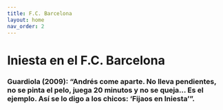 ```yaml
---
title: F.C. Barcelona
layout: home
nav_order: 2
---
```


# Iniesta en el F.C. Barcelona

### Guardiola (2009): “Andrés come aparte. No lleva pendientes, no se pinta el pelo, juega 20 minutos y no se queja... Es el ejemplo. Así se lo digo a los chicos: ‘Fijaos en Iniesta’”.


